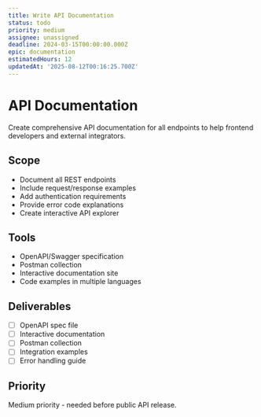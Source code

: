 ```yaml
---
title: Write API Documentation
status: todo
priority: medium
assignee: unassigned
deadline: 2024-03-15T00:00:00.000Z
epic: documentation
estimatedHours: 12
updatedAt: '2025-08-12T00:16:25.700Z'
---
```


# API Documentation

Create comprehensive API documentation for all endpoints to help frontend developers and external integrators.

## Scope
- Document all REST endpoints
- Include request/response examples
- Add authentication requirements
- Provide error code explanations
- Create interactive API explorer

## Tools
- OpenAPI/Swagger specification
- Postman collection
- Interactive documentation site
- Code examples in multiple languages

## Deliverables
- [ ] OpenAPI spec file
- [ ] Interactive documentation
- [ ] Postman collection
- [ ] Integration examples
- [ ] Error handling guide

## Priority
Medium priority - needed before public API release.
